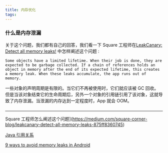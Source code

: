 ```yaml
---
title: 内存优化
tags:
---
```



### 什么是内存泄漏

关于这个问题，我们都有自己的回答，我们看一下 Square 工程师在[LeakCanary: Detect all memory leaks!](https://medium.com/square-corner-blog/leakcanary-detect-all-memory-leaks-875ff8360745) 中怎样阐述这个问题
:

```
Some objects have a limited lifetime. When their job is done, they are expected to be garbage collected. If a chain of references holds an object in memory after the end of its expected lifetime, this creates a memory leak. When these leaks accumulate, the app runs out of memory.
```

一些对象的声明周期是有限的。当它们不再被使用时，它们就应该被 GC 回收。但是当该对象结束它的生命周期后，另外一个对象的引用链引用了该对象，这就导致了内存泄漏。当泄漏的内存达到一定程度时，App 就会 OOM。



### 



----

Square 工程师怎么阐述这个问题](https://medium.com/square-corner-blog/leakcanary-detect-all-memory-leaks-875ff8360745)


[Java 引用关系](https://letcheng.github.io/2016/05/24/java-ref-type.html)

[9 ways to avoid memory leaks in Android](https://android.jlelse.eu/9-ways-to-avoid-memory-leaks-in-android-b6d81648e35e)